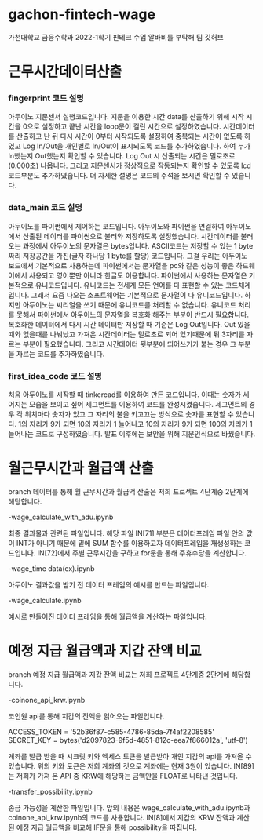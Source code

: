 # gachon-fintech-wage
가천대학교 금융수학과 2022-1학기 핀테크 수업 알바비를 부탁해 팀 깃허브

# 근무시간데이터산출
### fingerprint 코드 설명

아두이노 지문센서 실행코드입니다. 지문을 이용한 시간 data를 산출하기 위해 시작 시간을 0으로 설정하고 끝난 시간을 loop문이 걸린 시간으로 설정하였습니다. 시간데이터를 산출하고 난 뒤 다시 시간이 0부터 시작되도록 설정하여 중복되는 시간이 없도록 하였고 Log In/Out을 개인별로 In/Out이 표시되도록 코드를 추가하였습니다. 하여 누가 In했는지 Out했는지 확인할 수 있습니다. Log Out 시 산출되는 시간은 밀로초로(0.000초) 나옵니다. 그리고 지문센서가 정상적으로 작동되는지 확인할 수 있도록 lcd 코드부분도 추가하였습니다. 더 자세한 설명은 코드의 주석을 보시면 확인할 수 있습니다.

### data_main 코드 설명
아두이노를 파이썬에서 제어하는 코드입니다. 아두이노와 파이썬을 연결하여 아두이노에서 산출된 데이터를 파이썬으로 불러와 저장하도록 설정했습니다. 시간데이터를 불러오는 과정에서 아두이노의 문자열은 bytes입니다. ASCII코드는 저장할 수 있는 1 byte짜리 저장공간을 가진(글자 하나당 1 byte를 할당) 코드입니다. 그걸 우리는 아두이노 보드에서 기본적으로 사용하는데 파이썬에서는 문자열을 pc와 같은 성능이 좋은 하드웨어에서 사용되고 영어뿐만 아니라 한글도 이용합니다. 파이썬에서 사용하는 문자열은 기본적으로 유니코드입니다. 유니코드는 전세계 모든 언어를 다 표현할 수 있는 코드체계입니다. 그래서 요즘 나오는 소프트웨어는 기본적으로 문자열이 다 유니코드입니다. 하지만 아두이노는 씨리얼을 쓰기 때문에 유니코드를 처리할 수 없습니다. 유니코드 처리를 못해서 파이썬에서 아두이노의 문자열을 복호화 해주는 부분이 반드시 필요합니다. 복호화한 데이터에서 다시 시간 데이터만 저장할 때 기준은 Log Out입니다. Out 있을때와 없을때를 나눠났고 가져온 시간데이터는 밀로초로 되어 있기때문에 뒤 3자리를 자르는 부분이 필요했습니다. 그리고 시간데이터 뒷부분에 띄어쓰기가 붙는 경우 그 부분을 자르는 코드를 추가하였습니다.

### first_idea_code 코드 설명
처음 아두이노를 시작할 때 tinkercad를 이용하여 만든 코드입니다. 이때는 숫자가 세어지는 모습을 보이고 싶어 세그먼트를 이용하여 코드를 완성시켰습니다. 세그먼트의 경우 각 위치마다 숫자가 있고 그 자리의 불을 키고끄는 방식으로 숫자를 표현할 수 있습니다. 1의 자리가 9가 되면 10의 자리가 1 늘어나고 10의 자리가 9가 되면 100의 자리가 1 늘어나는 코드로 구성하였습니다. 발표 이후에는 보안을 위해 지문인식으로 바꿨습니다.

# 월근무시간과 월급액 산출
branch 데이터를 통해 월 근무시간과 월급액 산출은 저희 프로젝트 4단계중 2단계에 해당합니다.

-wage_calculate_with_adu.ipynb

최종 결과물과 관련된 파일입니다. 해당 파일 IN[71] 부분은 데이터프레임 파일 안의 값이 INT가 아니기 때문에 밑에 SUM 함수를 이용하고자 데이터프레임을 재생성하는 코드입니다. IN[72]에서 주별 근무시간을 구하고 for문을 통해 주휴수당을 계산합니다.

-wage_time data(ex).ipynb

아두이노 결과값을 받기 전 데이터 프레임의 예시를 만드는 파일입니다.

-wage_calculate.ipynb

예시로 만들어진 데이터 프레임을 통해 월급액을 계산하는 파일입니다.



# 예정 지급 월급액과 지갑 잔액 비교
branch 예정 지급 월급액과 지갑 잔액 비교는 저희 프로젝트 4단계중 2단계에 해당합니다.


-coinone_api_krw.ipynb 

코인원 api를 통해 지갑의 잔액을 읽어오는 파일입니다.

ACCESS_TOKEN = '52b36f87-c585-4786-85da-7f4af2208585'
SECRET_KEY = bytes('d2097823-9f5d-4851-812c-eea7f866012a', 'utf-8') 

계좌를 발급 받을 때 시크릿 키와 엑세스 토큰을 발급받아 개인 지갑의 api를 가져올 수 있습니다. 위의 키와 토큰은 저희 계좌의 것으로 계좌에는 현재 3원이 있습니다.
IN[89]는 저희가 가져 온 API 중 KRW에 해당하는 금액만을 FLOAT로 나타낸 것입니다.


-transfer_possibility.ipynb

송금 가능성을 계산한 파일입니다. 앞의 내용은 wage_calculate_with_adu.ipynb과 coinone_api_krw.ipynb의 코드를 사용합니다. IN[8]에서 지갑의 KRW 잔액과 계산된 예정 지급 월급액을 비교해 IF문을 통해 possibility을 따집니다.
